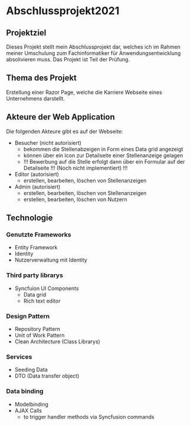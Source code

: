 
# Abschlussprojekt2021
## Projektziel
Dieses Projekt stellt mein Abschlussprojekt dar, welches ich im Rahmen meiner Umschulung zum Fachinformatiker für 
Anwendungsentwicklung absolivieren muss. Das Projekt ist Teil der Prüfung.

## Thema des Projekt
Erstellung einer Razor Page, welche die Karriere Webseite eines Unternehmens darstellt. 

## Akteure der Web Application
Die folgenden Akteure gibt es auf der Webseite:
- Besucher (nicht autorisiert)
  - bekommen die Stellenabzeigen in Form eines Data grid angezeigt
  - können über ein Icon zur Detailseite einer Stellenanzeige gelagen
  - !!! Bewerbung auf die Stelle erfolgt dann über ein Formular auf der Detailseite !!! (Noch nicht implementiert) !!!
- Editor (autorisiert)
  - erstellen, bearbeiten, löschen von Stellenanzeigen
- Admin (autorisiert)
  - erstellen, bearbeiten, löschen von Stellenanzeigen
  - erstellen, bearbeiten, löschen von Nutzern

## Technologie
### Genutzte Frameworks
- Entity Framework
- Identity
- Nutzerverwaltung mit Identity

### Third party librarys
- Syncfuion UI Components
  - Data grid
  - Rich text editor

### Design Pattern
- Repository Pattern
- Unit of Work Pattern
- Clean Architecture (Class Librarys)

### Services
- Seeding Data
- DTO (Data transfer object)

### Data binding
- Modelbinding
- AJAX Calls
  - to trigger handler methods via Syncfusion commands
